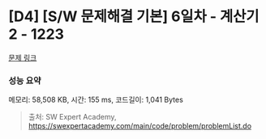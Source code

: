 # [D4] [S/W 문제해결 기본] 6일차 - 계산기2 - 1223 

[문제 링크](https://swexpertacademy.com/main/code/problem/problemDetail.do?contestProbId=AV14nnAaAFACFAYD) 

### 성능 요약

메모리: 58,508 KB, 시간: 155 ms, 코드길이: 1,041 Bytes



> 출처: SW Expert Academy, https://swexpertacademy.com/main/code/problem/problemList.do